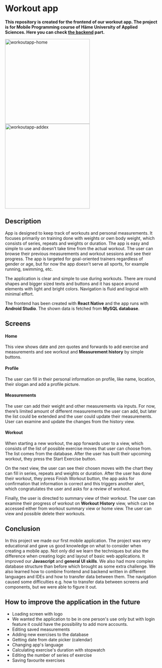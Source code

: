 # Workout app
**This repository is created for the frontend of our workout app. The project is for Mobile Programming course of Häme University of Applied Sciences. Here you can check [the backend](https://github.com/amakarj/BE_WorkoutApp) part.**

<img width="280" alt="workoutapp-home" src="https://user-images.githubusercontent.com/75020361/208301164-e478ee98-40ff-4450-a8ee-9013c41efafb.png"><img width="280" alt="workoutapp-addex" src="https://user-images.githubusercontent.com/75020361/208301258-e8122ac9-e324-4b42-857b-83e06b387181.png">

## Description
App is designed to keep track of workouts and personal measurements. It focuses primarily on training done with weights or own body weight, which consists of series, repeats and weights or duration. The app is easy and simple to use and doesn’t take time from the actual workout. The user can browse their previous measurements and workout sessions and see their progress. The app is targeted for goal-oriented trainers regardless of gender or age, but for now the app doesn’t serve all sports, for example running, swimming, etc.

The application is clear and simple to use during workouts. There are round shapes and bigger sized texts and buttons and it has space around elements with light and bright colors. Navigation is fluid and logical with minimal effort.

The frontend has been created with **React Native** and the app runs with **Android Studio**. The shown data is fetched from **MySQL database**.

## Screens
#### Home
This view shows date and zen quotes and forwards to add exercise and measurements and see workout and **Measurement history** by simple buttons.

#### Profile
The user can fill in their personal information on profile, like name, location, their slogan and add a profile picture.

#### Measurements
The user can add their weight and other measurements via inputs. For now, there’s limited amount of different measurements the user can add, but later the list could be extended and the user could update their measurements. User can examine and update the changes from the history view.

#### Workout
When starting a new workout, the app forwards user to a view, which consists of the list of possible exercise moves that user can choose from. The list comes from the database. After the user has built their upcoming workout, they press the Start Exercise button.

On the next view, the user can see their chosen moves with the chart they can fill in series, repeats and weights or duration. After the user has done their workout, they press Finish Workout button, the app asks for confirmation that information is correct and this triggers another alert, which congratulates the user and asks for a review of workout.

Finally, the user is directed to summary view of their workout. The user can examine their progress of workout on **Workout History** view, which can be accessed either from workout summary view or home view. The user can view and possible delete their workouts.

## Conclusion
In this project we made our first mobile application. The project was very educational and gave us good knowledge on what to consider when creating a mobile app. Not only did we learn the techniques but also the difference when creating logic and layout of basic web applications. It improved our **Javascript** and **general UI skills**. We also had more complex database structure than before which brought as some extra challenge. We also learned how to combine frontend and backend written in different languages and IDEs and how to transfer data between them. The navigation caused some difficulties e.g. how to transfer data between screens and components, but we were able to figure it out.

## How to improve the application in the future
* Loading screen with logo
* We wanted the application to be in one person's use only but with login feature it could have the possibility to add more accounts.
* Editing saved measurements
* Adding new exercises to the database
* Getting date from date picker (calendar)
* Changing app's language
* Calculating exercise's duration with stopwatch
* Editing the number of series of exercise
* Saving favourite exercises
